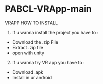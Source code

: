 # PABCL-VRApp-main
VRAPP 
HOW TO INSTALL

1. If u wanna install the project you have to :
- Download the .zip FIle
- Extract .zip file 
- open with unity

2. If u wanna try VR app you have to :
- Download .apk 
- Install in ur android
